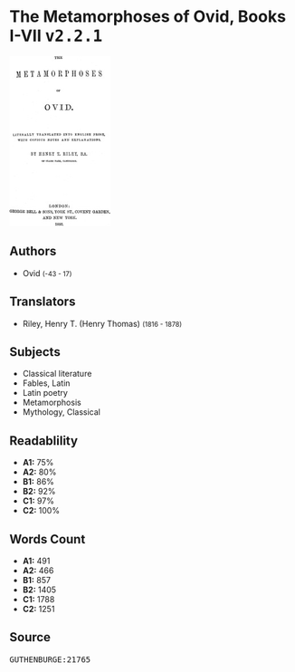 # The Metamorphoses of Ovid, Books I-VII <kbd>v2.2.1</kbd>

![](./cover.medium.jpg "")

## Authors


 - Ovid <small>(-43 - 17)</small>

## Translators


 - Riley, Henry T. (Henry Thomas) <small>(1816 - 1878)</small>

## Subjects


 - Classical literature
 - Fables, Latin
 - Latin poetry
 - Metamorphosis
 - Mythology, Classical

## Readablility


 - **A1:** 75%
 - **A2:** 80%
 - **B1:** 86%
 - **B2:** 92%
 - **C1:** 97%
 - **C2:** 100%

## Words Count


 - **A1:** 491
 - **A2:** 466
 - **B1:** 857
 - **B2:** 1405
 - **C1:** 1788
 - **C2:** 1251

## Source


<kbd>GUTHENBURGE:21765</kbd>
